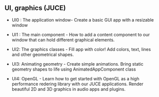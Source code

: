 ## UI, graphics (JUCE)

* UI0 : 
The application window- Create a basic GUI app with a resizable window

* UI1 :
The main component - How to add a content component to our window that can hold different 
graphical elements.

* UI2:
The graphics classes - Fill app with color! Add colors, text, lines and other geometrical shapes.

* UI3:
Animating geometry - Create simple animations. Bring static geometry shapes to life using AnimatedAppComponent class

* UI4:
OpenGL - Learn how to get started with OpenGL as a high performance redering library with
our JUCE applications. Render beautiful 2D and 3D graphics in audio apps and plugins.

